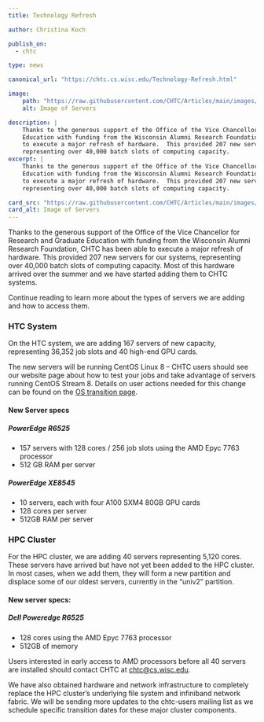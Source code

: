 ```yaml
---
title: Technology Refresh

author: Christina Koch

publish_on:
  - chtc

type: news

canonical_url: "https://chtc.cs.wisc.edu/Technology-Refresh.html"

image:
    path: "https://raw.githubusercontent.com/CHTC/Articles/main/images/PATh_Facility_Preview.jpeg"
    alt: Image of Servers

description: |
    Thanks to the generous support of the Office of the Vice Chancellor for Research and Graduate 
    Education with funding from the Wisconsin Alumni Research Foundation, CHTC has been able 
    to execute a major refresh of hardware.  This provided 207 new servers for our systems, 
    representing over 40,000 batch slots of computing capacity.
excerpt: |
    Thanks to the generous support of the Office of the Vice Chancellor for Research and Graduate
    Education with funding from the Wisconsin Alumni Research Foundation, CHTC has been able
    to execute a major refresh of hardware.  This provided 207 new servers for our systems,
    representing over 40,000 batch slots of computing capacity.

card_src: "https://raw.githubusercontent.com/CHTC/Articles/main/images/PATh_Facility_Preview.jpeg"
card_alt: Image of Servers
---
```


Thanks to the generous support of the Office of the Vice Chancellor for Research and Graduate Education with funding from the Wisconsin Alumni Research Foundation, CHTC has been able to execute a major refresh of hardware.  This provided 207 new servers for our systems, representing over 40,000 batch slots of computing capacity. Most of this hardware arrived over the summer and we have started adding them to CHTC systems.

Continue reading to learn more about the types of servers we are adding and how to access them.

### HTC System

On the HTC system, we are adding 167 servers of new capacity, representing 36,352 job slots and 40 high-end GPU cards.

The new servers will be running CentOS Linux 8 – CHTC users should see our website page about how to test your jobs and
take advantage of servers running CentOS Stream 8. Details on user actions needed for this change can be found on the
[OS transition page](/uw-research-computing/os-transition-htc.html).

#### New Server specs

##### PowerEdge ​R6525

- 157 servers with 128 cores / 256 job slots using the AMD Epyc 7763 processor
- 512 GB RAM per server

##### PowerEdge XE8545

- 10 servers, each with four A100 SXM4 80GB GPU cards
- 128 cores per server
- 512GB RAM per server

### HPC Cluster

For the HPC cluster, we are adding 40 servers representing 5,120 cores. These servers have arrived but have not yet been added to the HPC cluster. In most cases, when we add them, they will form a new partition and displace some of our oldest servers, currently in the “univ2” partition.

#### New server specs:

##### Dell Poweredge R6525

- 128 cores using the AMD Epyc 7763 processor
- 512GB of memory

Users interested in early access to AMD processors before all 40 servers are installed should contact CHTC at [chtc@cs.wisc.edu](chtc@cs.wisc.edu).

We have also obtained hardware and network infrastructure to completely replace the HPC cluster’s underlying file system and infiniband network fabric. We will be sending more updates to the chtc-users mailing list as we schedule specific transition dates for these major cluster components. 
